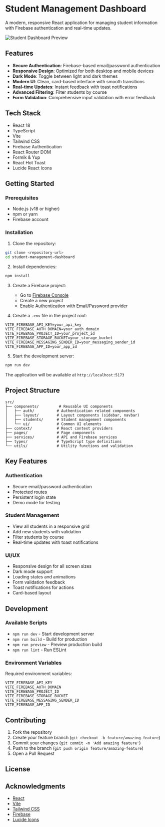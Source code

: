 # Student Management Dashboard

A modern, responsive React application for managing student information with Firebase authentication and real-time updates.

![Student Dashboard Preview]()

## Features

-  **Secure Authentication**: Firebase-based email/password authentication
-  **Responsive Design**: Optimized for both desktop and mobile devices
-  **Dark Mode**: Toggle between light and dark themes
-  **Modern UI**: Clean, card-based interface with smooth transitions
-  **Real-time Updates**: Instant feedback with toast notifications
-  **Advanced Filtering**: Filter students by course
-  **Form Validation**: Comprehensive input validation with error feedback

## Tech Stack

- React 18
- TypeScript
- Vite
- Tailwind CSS
- Firebase Authentication
- React Router DOM
- Formik & Yup
- React Hot Toast
- Lucide React Icons

## Getting Started

### Prerequisites

- Node.js (v18 or higher)
- npm or yarn
- Firebase account

### Installation

1. Clone the repository:
```bash
git clone <repository-url>
cd student-management-dashboard
```

2. Install dependencies:
```bash
npm install
```

3. Create a Firebase project:
   - Go to [Firebase Console](https://console.firebase.google.com/)
   - Create a new project
   - Enable Authentication with Email/Password provider

4. Create a `.env` file in the project root:
```env
VITE_FIREBASE_API_KEY=your_api_key
VITE_FIREBASE_AUTH_DOMAIN=your_auth_domain
VITE_FIREBASE_PROJECT_ID=your_project_id
VITE_FIREBASE_STORAGE_BUCKET=your_storage_bucket
VITE_FIREBASE_MESSAGING_SENDER_ID=your_messaging_sender_id
VITE_FIREBASE_APP_ID=your_app_id
```

5. Start the development server:
```bash
npm run dev
```

The application will be available at `http://localhost:5173`

## Project Structure

```
src/
├── components/         # Reusable UI components
│   ├── auth/          # Authentication related components
│   ├── layout/        # Layout components (sidebar, navbar)
│   ├── students/      # Student management components
│   └── ui/            # Common UI elements
├── context/           # React context providers
├── pages/             # Page components
├── services/          # API and Firebase services
├── types/             # TypeScript type definitions
└── utils/             # Utility functions and validation
```

## Key Features

### Authentication
- Secure email/password authentication
- Protected routes
- Persistent login state
- Demo mode for testing

### Student Management
- View all students in a responsive grid
- Add new students with validation
- Filter students by course
- Real-time updates with toast notifications

### UI/UX
- Responsive design for all screen sizes
- Dark mode support
- Loading states and animations
- Form validation feedback
- Toast notifications for actions
- Card-based layout

## Development

### Available Scripts

- `npm run dev` - Start development server
- `npm run build` - Build for production
- `npm run preview` - Preview production build
- `npm run lint` - Run ESLint

### Environment Variables

Required environment variables:

```env
VITE_FIREBASE_API_KEY
VITE_FIREBASE_AUTH_DOMAIN
VITE_FIREBASE_PROJECT_ID
VITE_FIREBASE_STORAGE_BUCKET
VITE_FIREBASE_MESSAGING_SENDER_ID
VITE_FIREBASE_APP_ID
```

## Contributing

1. Fork the repository
2. Create your feature branch (`git checkout -b feature/amazing-feature`)
3. Commit your changes (`git commit -m 'Add amazing feature'`)
4. Push to the branch (`git push origin feature/amazing-feature`)
5. Open a Pull Request

## License



## Acknowledgments

- [React](https://reactjs.org/)
- [Vite](https://vitejs.dev/)
- [Tailwind CSS](https://tailwindcss.com/)
- [Firebase](https://firebase.google.com/)
- [Lucide Icons](https://lucide.dev/)
